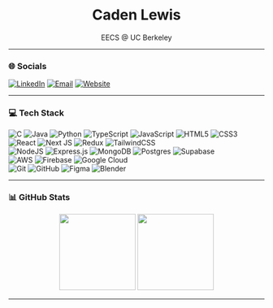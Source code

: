 <h1 align="center">Caden Lewis</h1>
<p align="center">EECS @ UC Berkeley</p>

---

### 🌐 Socials

[![LinkedIn](https://img.shields.io/badge/LinkedIn-0A66C2?style=for-the-badge&logo=linkedin&logoColor=white)](https://linkedin.com/in/caden-lewis)
[![Email](https://img.shields.io/badge/Email-FFD700?style=for-the-badge&logo=gmail&logoColor=black)](mailto:cadenlewis@berkeley.edu)
[![Website](https://img.shields.io/badge/Website-000000?style=for-the-badge&logo=githubpages&logoColor=white)](https://cadelew.github.io/personal-website/)


---

### 💻 Tech Stack

![C](https://img.shields.io/badge/c-000000?style=for-the-badge&logo=c&logoColor=white) ![Java](https://img.shields.io/badge/java-000000?style=for-the-badge&logo=openjdk&logoColor=gold) ![Python](https://img.shields.io/badge/python-000000?style=for-the-badge&logo=python&logoColor=FFD43B) ![TypeScript](https://img.shields.io/badge/typescript-000000?style=for-the-badge&logo=typescript&logoColor=3178C6) ![JavaScript](https://img.shields.io/badge/javascript-000000?style=for-the-badge&logo=javascript&logoColor=F7DF1E) ![HTML5](https://img.shields.io/badge/html5-000000?style=for-the-badge&logo=html5&logoColor=E34F26) ![CSS3](https://img.shields.io/badge/css3-000000?style=for-the-badge&logo=css3&logoColor=1572B6)  
![React](https://img.shields.io/badge/react-000000?style=for-the-badge&logo=react&logoColor=61DAFB) ![Next JS](https://img.shields.io/badge/Next.js-000000?style=for-the-badge&logo=next.js&logoColor=white) ![Redux](https://img.shields.io/badge/redux-000000?style=for-the-badge&logo=redux&logoColor=764ABC) ![TailwindCSS](https://img.shields.io/badge/tailwindcss-000000?style=for-the-badge&logo=tailwind-css&logoColor=38B2AC)  
![NodeJS](https://img.shields.io/badge/node.js-000000?style=for-the-badge&logo=node.js&logoColor=68A063) ![Express.js](https://img.shields.io/badge/express.js-000000?style=for-the-badge&logo=express&logoColor=white) ![MongoDB](https://img.shields.io/badge/MongoDB-000000?style=for-the-badge&logo=mongodb&logoColor=4EA94B) ![Postgres](https://img.shields.io/badge/postgres-000000?style=for-the-badge&logo=postgresql&logoColor=4169E1) ![Supabase](https://img.shields.io/badge/Supabase-000000?style=for-the-badge&logo=supabase&logoColor=3ECF8E)  
![AWS](https://img.shields.io/badge/AWS-000000?style=for-the-badge&logo=amazon-aws&logoColor=FF9900) ![Firebase](https://img.shields.io/badge/firebase-000000?style=for-the-badge&logo=firebase&logoColor=FFCA28) ![Google Cloud](https://img.shields.io/badge/GoogleCloud-000000?style=for-the-badge&logo=google-cloud&logoColor=4285F4)  
![Git](https://img.shields.io/badge/git-000000?style=for-the-badge&logo=git&logoColor=F05033) ![GitHub](https://img.shields.io/badge/github-000000?style=for-the-badge&logo=github&logoColor=white) ![Figma](https://img.shields.io/badge/figma-000000?style=for-the-badge&logo=figma&logoColor=F24E1E) ![Blender](https://img.shields.io/badge/blender-000000?style=for-the-badge&logo=blender&logoColor=F5792A)

---

### 📊 GitHub Stats

<p align="center">
<img src="https://github-readme-stats.vercel.app/api?username=cadelew&theme=great-gatsby&hide_border=false&hide_rank=true" height="150"/>
<img src="https://nirzak-streak-stats.vercel.app/?user=cadelew&theme=great-gatsby&hide_border=false" height="150"/>
</p>

---
